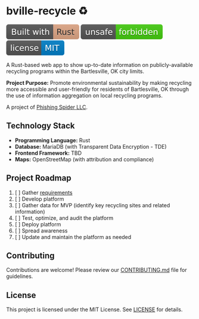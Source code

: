 # bville-recycle ♻️
[![Built with Rust](static/built_with_rust.svg)](https://www.rust-lang.org)
[![unsafe forbidden](static/unsafe_%20forbidden.svg)](https://github.com/rust-secure-code/safety-dance/)
[![MIT license](static/license_%20MIT.svg)](/LICENSE)

A Rust-based web app to show up-to-date information on publicly-available recycling programs within the Bartlesville, OK city limits.

**Project Purpose:** Promote environmental sustainability by making recycling more accessible and user-friendly for residents of Bartlesville, OK through the use of information aggregation on local recycling programs. 

A project of [Phishing Spider LLC](https://github.com/PhishingSpider).

## Technology Stack
- **Programming Language:** Rust
- **Database:** MariaDB (with Transparent Data Encryption - TDE)
- **Frontend Framework:** TBD
- **Maps:** OpenStreetMap (with attribution and compliance)

## Project Roadmap
1. [ ] Gather [requirements](./REQUIREMENTS.md)
2. [ ] Develop platform
3. [ ] Gather data for MVP (identify key recycling sites and related information)
4. [ ] Test, optimize, and audit the platform
5. [ ] Deploy platform
6. [ ] Spread awareness
7. [ ] Update and maintain the platform as needed

## Contributing
Contributions are welcome! Please review our [CONTRIBUTING.md](./CONTRIBUTING.md) file for guidelines.

## License
This project is licensed under the MIT License. See [LICENSE](./LICENSE) for details.
